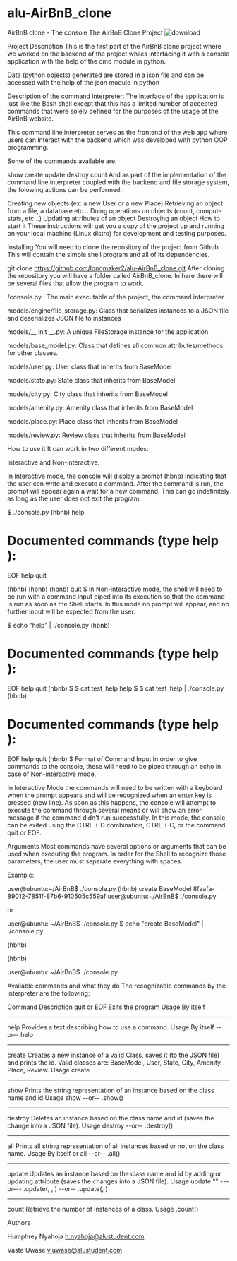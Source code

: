# alu-AirBnB_clone
AirBnB clone - The console
The AirBnB Clone Project
![download](https://github.com/1772hojaz/alu-AirBnB_clone/assets/97475818/a13cf84d-81b0-4723-90fa-6b3a2c891438)


Project Description
This is the first part of the AirBnB clone project where we worked on the backend of the project whiles interfacing it with a console application with the help of the cmd module in python.

Data (python objects) generated are stored in a json file and can be accessed with the help of the json module in python

Description of the command interpreter:
The interface of the application is just like the Bash shell except that this has a limited number of accepted commands that were solely defined for the purposes of the usage of the AirBnB website.

This command line interpreter serves as the frontend of the web app where users can interact with the backend which was developed with python OOP programming.

Some of the commands available are:

show
create
update
destroy
count
And as part of the implementation of the command line interpreter coupled with the backend and file storage system, the folowing actions can be performed:

Creating new objects (ex: a new User or a new Place)
Retrieving an object from a file, a database etc…
Doing operations on objects (count, compute stats, etc…)
Updating attributes of an object
Destroying an object
How to start it
These instructions will get you a copy of the project up and running on your local machine (Linux distro) for development and testing purposes.

Installing
You will need to clone the repository of the project from Github. This will contain the simple shell program and all of its dependencies.

git clone https://github.com/longmaker2/alu-AirBnB_clone.git
After cloning the repository you will have a folder called AirBnB_clone. In here there will be several files that allow the program to work.

/console.py : The main executable of the project, the command interpreter.

models/engine/file_storage.py: Class that serializes instances to a JSON file and deserializes JSON file to instances

models/__ init __.py: A unique FileStorage instance for the application

models/base_model.py: Class that defines all common attributes/methods for other classes.

models/user.py: User class that inherits from BaseModel

models/state.py: State class that inherits from BaseModel

models/city.py: City class that inherits from BaseModel

models/amenity.py: Amenity class that inherits from BaseModel

models/place.py: Place class that inherits from BaseModel

models/review.py: Review class that inherits from BaseModel

How to use it
It can work in two different modes:

Interactive and Non-interactive.

In Interactive mode, the console will display a prompt (hbnb) indicating that the user can write and execute a command. After the command is run, the prompt will appear again a wait for a new command. This can go indefinitely as long as the user does not exit the program.

$ ./console.py
(hbnb) help

Documented commands (type help <topic>):
========================================
EOF  help  quit

(hbnb) 
(hbnb) 
(hbnb) quit
$
In Non-interactive mode, the shell will need to be run with a command input piped into its execution so that the command is run as soon as the Shell starts. In this mode no prompt will appear, and no further input will be expected from the user.

$ echo "help" | ./console.py
(hbnb)

Documented commands (type help <topic>):
========================================
EOF  help  quit
(hbnb) 
$
$ cat test_help
help
$
$ cat test_help | ./console.py
(hbnb)

Documented commands (type help <topic>):
========================================
EOF  help  quit
(hbnb) 
$
Format of Command Input
In order to give commands to the console, these will need to be piped through an echo in case of Non-interactive mode.

In Interactive Mode the commands will need to be written with a keyboard when the prompt appears and will be recognized when an enter key is pressed (new line). As soon as this happens, the console will attempt to execute the command through several means or will show an error message if the command didn't run successfully. In this mode, the console can be exited using the CTRL + D combination, CTRL + C, or the command quit or EOF.

Arguments
Most commands have several options or arguments that can be used when executing the program. In order for the Shell to recognize those parameters, the user must separate everything with spaces.

Example:


user@ubuntu:~/AirBnB$ ./console.py
(hbnb) create BaseModel
8faafa-89012-7851f-87b6-910505c559af
user@ubuntu:~/AirBnB$ ./console.py

or

user@ubuntu: ~/AirBnB$ ./console.py $ echo "create BaseModel" | ./console.py

(hbnb)

(hbnb)

user@ubuntu: ~/AirBnB$ ./console.py

Available commands and what they do
The recognizable commands by the interpreter are the following:

Command	Description
quit or EOF	Exits the program
Usage	By itself
-----	-----
help	Provides a text describing how to use a command.
Usage	By itself --or-- help <command>
-----	-----
create	Creates a new instance of a valid Class, saves it (to the JSON file) and prints the id. Valid classes are: BaseModel, User, State, City, Amenity, Place, Review.
Usage	create <class name>
-----	-----
show	Prints the string representation of an instance based on the class name and id
Usage	show <class name> <id> --or-- <class name>.show(<id>)
-----	-----
destroy	Deletes an instance based on the class name and id (saves the change into a JSON file).
Usage	destroy <class name> <id> --or-- .destroy()
-----	-----
all	Prints all string representation of all instances based or not on the class name.
Usage	By itself or all <class name> --or-- <class name>.all()
-----	-----
update	Updates an instance based on the class name and id by adding or updating attribute (saves the changes into a JSON file).
Usage	update <class name> <id> <attribute name> "<attribute value>" ---or--- <class name>.update(<id>, <attribute name>, <attribute value>) --or-- <class name>.update(<id>, <dictionary representation>)
-----	-----
count	Retrieve the number of instances of a class.
Usage	<class name>.count()



Authors


Humphrey Nyahoja <h.nyahoja@alustudent.com>


Vaste Uwase <v.uwase@alustudent.com>
